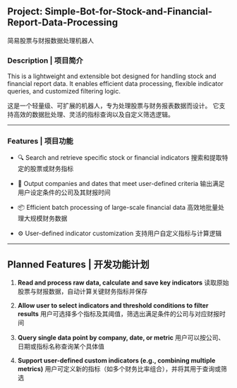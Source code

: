 ## Project: Simple-Bot-for-Stock-and-Financial-Report-Data-Processing

简易股票与财报数据处理机器人

### Description | 项目简介

This is a lightweight and extensible bot designed for handling stock and financial report data.
It enables efficient data processing, flexible indicator queries, and customized filtering logic.

这是一个轻量级、可扩展的机器人，专为处理股票与财务报表数据而设计。
它支持高效的数据批处理、灵活的指标查询以及自定义筛选逻辑。

---

### Features | 项目功能

* 🔍 Search and retrieve specific stock or financial indicators
  搜索和提取特定的股票或财务指标

* 📅 Output companies and dates that meet user-defined criteria
  输出满足用户设定条件的公司及其财报时间

* 📦 Efficient batch processing of large-scale financial data
  高效地批量处理大规模财务数据

* ⚙️ User-defined indicator customization
  支持用户自定义指标与计算逻辑

---

## Planned Features | 开发功能计划

1. **Read and process raw data, calculate and save key indicators**
   读取原始股票与财报数据，自动计算关键财务指标并保存

2. **Allow user to select indicators and threshold conditions to filter results**
   用户可选择多个指标及其阈值，筛选出满足条件的公司与对应财报时间

3. **Query single data point by company, date, or metric**
   用户可以按公司、日期或指标名称查询某个具体值

4. **Support user-defined custom indicators (e.g., combining multiple metrics)**
   用户可定义新的指标（如多个财务比率组合），并将其用于查询或筛选
